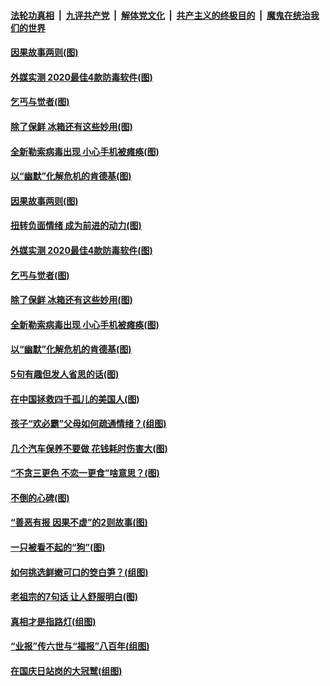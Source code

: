 

####  [法轮功真相](../../../../basic/blob/master/README.md?t=10160902) &nbsp;|&nbsp; [九评共产党](../../../../9ping.md/blob/master/README.md?t=10160902) &nbsp;|&nbsp; [解体党文化](../../../../jtdwh.md/blob/master/README.md?t=10160902)  &nbsp;|&nbsp; [共产主义的终极目的](../../../../gczydzjmd.md/blob/master/README.md?t=10160902) &nbsp;|&nbsp; [魔鬼在统治我们的世界](../../../../mgztzwmdsj.md/blob/master/README.md?t=10160902) 

#### [因果故事两则(图)](../pages/p8/949159.md?t=10160902) 

#### [外媒实测 2020最佳4款防毒软件(图)](../pages/p8/949348.md?t=10160902) 

#### [乞丐与觉者(图)](../pages/p8/949261.md?t=10160902) 

#### [除了保鲜 冰箱还有这些妙用(图)](../pages/p8/949149.md?t=10160902) 

#### [全新勒索病毒出现 小心手机被瘫痪(图)](../pages/p8/949250.md?t=10160902) 

#### [以“幽默”化解危机的肯德基(图)](../pages/p8/945899.md?t=10160902) 

#### [因果故事两则(图)](../pages/p8/949159.md?t=10160902) 

#### [扭转负面情绪 成为前进的动力(图)](../pages/p8/947348.md?t=10160902) 

#### [外媒实测 2020最佳4款防毒软件(图)](../pages/p8/949348.md?t=10160902) 

#### [乞丐与觉者(图)](../pages/p8/949261.md?t=10160902) 

#### [除了保鲜 冰箱还有这些妙用(图)](../pages/p8/949149.md?t=10160902) 

#### [全新勒索病毒出现 小心手机被瘫痪(图)](../pages/p8/949250.md?t=10160902) 

#### [以“幽默”化解危机的肯德基(图)](../pages/p8/945899.md?t=10160902) 

#### [5句有趣但发人省思的话(图)](../pages/p8/949158.md?t=10160902) 

#### [在中国拯救四千孤儿的美国人(图)](../pages/p8/948584.md?t=10160902) 

#### [孩子“欢必霸”父母如何疏通情绪？(组图)](../pages/p8/949127.md?t=10160902) 

#### [几个汽车保养不要做 花钱耗时伤害大(图)](../pages/p8/949124.md?t=10160902) 

#### [“不贪三更色 不恋一更食”啥意思？(图)](../pages/p8/949091.md?t=10160902) 

#### [不倒的心碑(图)](../pages/p8/948396.md?t=10160902) 

#### [“善恶有报 因果不虚”的2则故事(图)](../pages/p8/948617.md?t=10160902) 

#### [一只被看不起的“狗”(图)](../pages/p8/948825.md?t=10160902) 

#### [如何挑选鲜嫩可口的筊白笋？(组图)](../pages/p8/948874.md?t=10160902) 

#### [老祖宗的7句话 让人舒服明白(图)](../pages/p8/948613.md?t=10160902) 

#### [真相才是指路灯(组图)](../pages/p8/944244.md?t=10160902) 

#### [“业报”传六世与“福报”八百年(组图)](../pages/p8/948402.md?t=10160902) 

#### [在国庆日站岗的大冠鹫(组图)](../pages/p8/948823.md?t=10160902) 

